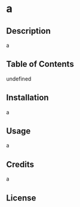 # a

## Description

a

## Table of Contents

undefined

## Installation

a

## Usage

a

## Credits

a

## License



  
